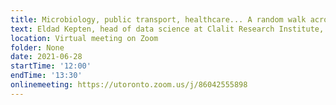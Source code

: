 ```yaml
---
title: Microbiology, public transport, healthcare... A random walk across industries
text: Eldad Kepten, head of data science at Clalit Research Institute, discusses what he learned about his brownian motion through various industries.
location: Virtual meeting on Zoom
folder: None
date: 2021-06-28
startTime: '12:00'
endTime: '13:30'
onlinemeeting: https://utoronto.zoom.us/j/86042555898
---
```


